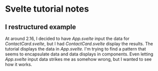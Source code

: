 # Svelte tutorial notes

## I restructured example

At around 2.16, I decided to have *App.svelte* input the data for *ContactCard.svelte*, but I had *ContactCard.svelte* display the results.  The tutorial displays the data in *App.svelte.*  I'm trying to find a pattern that seems to encapsulate data and  data displays in components.  Even letting *App.svelte* input data strikes me as somehow wrong, but I wanted to see how it works.
